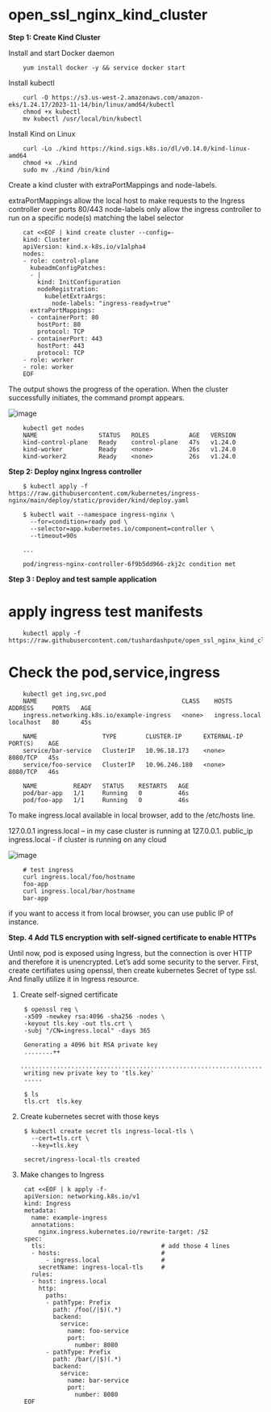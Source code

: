 # open_ssl_nginx_kind_cluster

**Step 1: Create Kind Cluster**

Install and start Docker daemon

        yum install docker -y && service docker start

Install kubectl 

        curl -O https://s3.us-west-2.amazonaws.com/amazon-eks/1.24.17/2023-11-14/bin/linux/amd64/kubectl
        chmod +x kubectl
        mv kubectl /usr/local/bin/kubectl

Install Kind on Linux

        curl -Lo ./kind https://kind.sigs.k8s.io/dl/v0.14.0/kind-linux-amd64
        chmod +x ./kind
        sudo mv ./kind /bin/kind
        
Create a kind cluster with extraPortMappings and node-labels.

extraPortMappings allow the local host to make requests to the Ingress controller over ports 80/443
node-labels only allow the ingress controller to run on a specific node(s) matching the label selector

        cat <<EOF | kind create cluster --config=-
        kind: Cluster
        apiVersion: kind.x-k8s.io/v1alpha4
        nodes:
        - role: control-plane
          kubeadmConfigPatches:
          - |
            kind: InitConfiguration
            nodeRegistration:
              kubeletExtraArgs:
                node-labels: "ingress-ready=true"
          extraPortMappings:
          - containerPort: 80
            hostPort: 80
            protocol: TCP
          - containerPort: 443
            hostPort: 443
            protocol: TCP
        - role: worker
        - role: worker
        EOF

The output shows the progress of the operation. When the cluster successfully initiates, the command prompt appears.

![image](https://github.com/tushardashpute/open_ssl_nginx_kind_cluster/assets/74225291/b00fb1fe-10c5-4d27-bafe-f210edf67d34)

        kubectl get nodes
        NAME                 STATUS   ROLES           AGE   VERSION
        kind-control-plane   Ready    control-plane   47s   v1.24.0
        kind-worker          Ready    <none>          26s   v1.24.0
        kind-worker2         Ready    <none>          26s   v1.24.0


**Step 2: Deploy nginx Ingress controller**

        $ kubectl apply -f https://raw.githubusercontent.com/kubernetes/ingress-nginx/main/deploy/static/provider/kind/deploy.yaml
        
        $ kubectl wait --namespace ingress-nginx \
          --for=condition=ready pod \
          --selector=app.kubernetes.io/component=controller \
          --timeout=90s
        
        ...
        
        pod/ingress-nginx-controller-6f9b5dd966-zkj2c condition met

**Step 3 : Deploy and test sample application**

# apply ingress test manifests

        kubectl apply -f https://raw.githubusercontent.com/tushardashpute/open_ssl_nginx_kind_cluster/main/sample_app.yaml

# Check the pod,service,ingress

        kubectl get ing,svc,pod
        NAME                                        CLASS    HOSTS           ADDRESS     PORTS   AGE
        ingress.networking.k8s.io/example-ingress   <none>   ingress.local   localhost   80      45s
        
        NAME                  TYPE        CLUSTER-IP      EXTERNAL-IP   PORT(S)    AGE
        service/bar-service   ClusterIP   10.96.18.173    <none>        8080/TCP   45s
        service/foo-service   ClusterIP   10.96.246.180   <none>        8080/TCP   46s
        
        NAME          READY   STATUS    RESTARTS   AGE
        pod/bar-app   1/1     Running   0          46s
        pod/foo-app   1/1     Running   0          46s

To make ingress.local available in local browser, add to the /etc/hosts line.

127.0.0.1 ingress.local – in my case cluster is running at 127.0.0.1.
public_ip ingress.local - if cluster is running on any cloud


![image](https://github.com/tushardashpute/open_ssl_nginx_kind_cluster/assets/74225291/7b3bf219-4599-40b0-bb8b-ea0abb9b07e1)


        # test ingress
        curl ingress.local/foo/hostname
        foo-app
        curl ingress.local/bar/hostname
        bar-app

if you want to access it from local browser, you can use public IP of instance.

**Step. 4 Add TLS encryption with self-signed certificate to enable HTTPs**

Until now, pod is exposed using Ingress, but the connection is over HTTP and therefore it is unencrypted. 
Let’s add some security to the server. First, create certifiates using openssl, then create kubernetes Secret of type ssl. 
And finally utilize it in Ingress resource.

1. Create self-signed certificate

        $ openssl req \
        -x509 -newkey rsa:4096 -sha256 -nodes \
        -keyout tls.key -out tls.crt \
        -subj "/CN=ingress.local" -days 365
        
        Generating a 4096 bit RSA private key
        ........++
        ...................................................................................................++
        writing new private key to 'tls.key'
        -----
        
        $ ls
        tls.crt  tls.key

2. Create kubernetes secret with those keys

        $ kubectl create secret tls ingress-local-tls \
          --cert=tls.crt \
          --key=tls.key
        
        secret/ingress-local-tls created

3. Make changes to Ingress

        cat <<EOF | k apply -f-
        apiVersion: networking.k8s.io/v1
        kind: Ingress
        metadata:
          name: example-ingress
          annotations:
            nginx.ingress.kubernetes.io/rewrite-target: /$2
        spec:
          tls:                                # add those 4 lines
          - hosts:                            #
              - ingress.local                 #
            secretName: ingress-local-tls     #
          rules:
          - host: ingress.local
            http:
              paths:
              - pathType: Prefix
                path: /foo(/|$)(.*)
                backend:
                  service:
                    name: foo-service
                    port:
                      number: 8080
              - pathType: Prefix
                path: /bar(/|$)(.*)
                backend:
                  service:
                    name: bar-service
                    port:
                      number: 8080
        EOF





